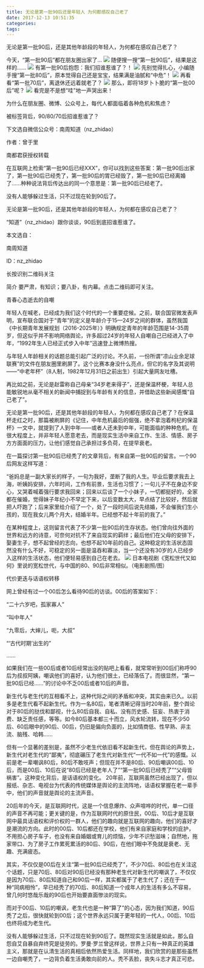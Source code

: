 ```yaml
---
title: 无论是第一批90后还是年轻人 为何都感叹自己老了
date: 2017-12-13 10:51:35
categories:
tags:
---
```

无论是第一批90后，还是其他年龄段的年轻人，为何都在感叹自己老了？
<!-- more -->
今天，“第一批90后”都在朋友圈出家了…
![](/images/11.jpg)
随便搜一搜“第一批90后”，结果是这样的……
![](/images/12.jpg)
有第一批90后抱怨：我们招谁惹谁了？！
![](/images/13.jpg)
先别觉得扎心，小编随手搜“第一批80后”，原本觉得自己还是宝宝，结果满是油腻和“中危”！
![](/images/14.jpg)
再看看“第一批70后”，离退休还远着就老了？
![](/images/15.jpg)
那么，即将18岁卜卜脆的“第一批00后”呢？
![](/images/16.jpg)
看完是不是想“哇”地一声哭出来！

为什么在朋友圈、微博、公众号上，每代人都面临着各种危机和焦虑？

被标签背后，90/80/70后招谁惹谁了？

下文选自微信公众号：南周知道（nz_zhidao）

作者：曾于里

南都君获授权转载

在互联网上检索“第一批90后已经XXX”，你可以找到这些答案：第一批90后出家了，第一批90后已经秃了，第一批90后的胃已经毁了，第一批90后已经离婚了……种种说法背后传达出的同一个意思是：第一批90后已经老了。

没有人能够躲过生活，只不过现在轮到90后了。

无论是第一批90后，还是其他年龄段的年轻人，为何都在感叹自己老了？

“知道”（nz_zhidao）跟你谈谈，90后到底招谁惹谁了。

本文选自：

 

南周知道

ID：nz_zhidao

 

长按识别二维码关注

 

简介 要严肃，有知识；要八卦，有内幕。点击二维码即可关注。

青春心态逝去的自嘲

年轻人在喊老，已经成为我们这个时代的一个重要症候。之前，联合国官微发表声明，宣布联合国对于“青年”的定义是年龄介于15—24岁之间的群体，虽然我国《中长期青年发展规划（2016-2025年）》明确规定青年的年龄范围是14-35周岁，但这似乎并不影响网络舆论，许多超过24岁的年轻人自嘲自己已经进入了中年，“1992年生人已经正式步入中年”迅速登上微博热搜。

与年轻人年龄相关的话题总能引起广泛的讨论。不久前，一份所谓“凉山业余足球联赛”的文件在朋友圈里刷屏了。这个比赛本身没什么亮点，但它的名字及其说明——“中老年杯”（8人制，1982年12月31日之前出生）引起大量网友吐槽。

再比如之前，无论是赵雷称自己母亲“34岁老来得子”，还是保温杯梗，年轻人总能敏锐地从毫不相关的新闻中捕捉到与年龄有关的信息，并借助这些新闻感慨“自己老了”。

无论是第一批90后，还是其他年龄段的年轻人，为何都在感叹自己老了？在保温杯走红之时，那篇被刷屏的《记住，中年危机最后的倔强，绝不拿泡着枸杞的保温杯》一文中，就提到了人到中年——或者人还未到中年，可能面临的种种危机。在很大程度上，并非年轻人愿意老去，而是现实生活中来自工作、生活、情感、房子方方面面的压力，让他们感觉自己承担过多负荷，在提早衰老。

在一篇探讨第一批90后已经秃了的文章背后，有来自第一批90后的留言。一个90后网友这样写道：

“爸妈总是一副大家长的样子，一句为我好，垄断了我的人生。毕业后要求我去上海，听姨妈安排，六年时间，工作有前景，生活也习惯了；一句儿子不在身边不安心，又哭着喊着强行要求我回来；回来以后谈了一个小妹子，一切都挺好的，全家都在催婚，觉得妹子年纪小不早定下来，以后变数太大，早点结了比较好，然后就把人吓跑了；后来家里给介绍了一个，处了一段时间后说先结婚，不会催我们生小孩的，现在我女儿两个月大，结婚半年。已经想不起十年前的我了。”



在某种程度上，这则留言代表了不少第一批90后的生存状态。他们曾向往外面的世界和远方的诗意，可奈何对抗不了来自现实的羁绊；最后他们在父母的安排下，娶妻生子，想不起曾经的志向，也想不起10年前的自己。这种稳定的生活状态固然没有什么不好，可稳定的另一面是温吞和寡淡，当一个还没有30岁的人已经步入这样的生活状态，他们便轻易感到自己在老去。
![](/images/17.jpg)
日本电视剧《宽松世代又如何》里说的宽松世代，与中国的80、90后非常相似。（电影剧照/图）

代价更迭与话语权转移

网上曾经有过一个00后怎么看待90后的访谈。00后的答案如下：

“二十六岁吧，孤家寡人”

“叫中年人”

“九零后，大婶儿，呃，大叔”

“‘古代时期’出生的”

……

如果我们在一些00后或者10后经常出没的贴吧上看看，就常常听到00后们称呼90后为叔叔阿姨，嘲讽他们的喜好，认为他们很土，已经落伍了。而很显然，“第一批90后已经……”的讨论中不乏00后或者10后的声音。

新生代与老生代的互相看不上，这种代际之间的矛盾和冲突，其实由来已久。以前多是老生代看不起新生代。作为一名80后，笔者清晰记得当时20年前，整个舆论对于80后的挞伐和鄙视，什么80后自我、自私、没有历史感、狂妄、热衷于消费、缺乏责任感，等等。如今80后基本都三十而立，风水轮流转，现在不少50后、60后眼中的90后、00后，仍旧是偏向负面的，比如情商低、性早熟、非主流、脑残、哈韩……

但有一个显著的差别是，虽然不少老生代依旧看不起新生代，但在舆论的声势上，新生代对老生代的“鄙夷”，彻底碾压了老生代对新生代“一代不如一代”的感慨。以前是老一辈嘲讽80后，80后不敢吱声；但现在并不是80后、90后嘲讽00后、10后，而是00后、10后在说“80后已经是老年人了”“第一批90后已经秃了”“父母皆祸害”。这种变化背后，是话语权的变化。
20年前，互联网虽然已经出现了，但以报纸、杂志、电视台为代表的传统媒体是舆论的主流阵地，话语权掌握在老一辈手中，他们的声音就是舆论的主流声音。

20后年的今天，是互联网时代，这是一个信息爆炸、众声喧哗的时代，单一口径的声音不再可能；更关键的是，作为互联网时代的原住民，00后、10后才是互联网中最具话语权和评价权的一群人，他们的趣向就是互联网的趣向，他们的喜好才是潮流的方向。此时的00后、10后都还在学校，他们有来自家庭和学校的庇护，不用担心房子车子，也没有来自婚姻或育儿的烦恼，少年不识愁滋味；自然地，拖家带口、为了房子工作累死累活的80后、90后，在他们眼中不免就是衰老、无趣、充满疲态。

其实，不仅仅是00后在关注“第一批90后已经秃了”，不少70后、80后也在关注这个话题，只是70后、80后对90后已经没有那种老生代对新生代的嘲讽了，不仅仅是因为70后、80后知道自己和90后一样，其实都属于了老生代了；还在于一种“同病相怜”，早已经秃了的70后、80后知道一个成年人的生活有多么不容易，曾几何时悠哉乐哉的90后也开始要直面惨淡的现实。

而对于00后、10后的嘲讽，老生代也是一种“算了”的心态，因为我们知道，90后秃了之后，很快就轮到00后；这个世界永远只属于更年轻的一代人，00后、10后也终将成为老生代。

没有人能够躲过生活，只不过现在轮到90后了。既然现实生活就是如此，那么自怨自艾自暴自弃终究是徒劳的。罗曼·罗兰曾这样说，世界上只有一种真正的英雄主义，那就是在认清生活的真相后依然热爱生活。同样地，我们欣赏的是那些虽然一边自嘲秃了，一边背负着生活勇敢向前的人。秃不丢脸，丧失斗志才真正可悲。


